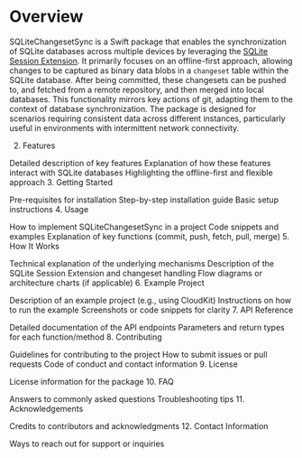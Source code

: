 # Overview

SQLiteChangesetSync is a Swift package that enables the synchronization of SQLite databases across multiple devices by leveraging the [SQLite Session Extension](https://www.sqlite.org/sessionintro.html). It primarily focuses on an offline-first approach, allowing changes to be captured as binary data blobs in a `changeset` table within the SQLite database. After being committed, these changesets can be pushed to, and fetched from a remote repository, and then merged into local databases. This functionality mirrors key actions of git, adapting them to the context of database synchronization. The package is designed for scenarios requiring consistent data across different instances, particularly useful in environments with intermittent network connectivity.

2. Features

Detailed description of key features
Explanation of how these features interact with SQLite databases
Highlighting the offline-first and flexible approach
3. Getting Started

Pre-requisites for installation
Step-by-step installation guide
Basic setup instructions
4. Usage

How to implement SQLiteChangesetSync in a project
Code snippets and examples
Explanation of key functions (commit, push, fetch, pull, merge)
5. How It Works

Technical explanation of the underlying mechanisms
Description of the SQLite Session Extension and changeset handling
Flow diagrams or architecture charts (if applicable)
6. Example Project

Description of an example project (e.g., using CloudKit)
Instructions on how to run the example
Screenshots or code snippets for clarity
7. API Reference

Detailed documentation of the API endpoints
Parameters and return types for each function/method
8. Contributing

Guidelines for contributing to the project
How to submit issues or pull requests
Code of conduct and contact information
9. License

License information for the package
10. FAQ

Answers to commonly asked questions
Troubleshooting tips
11. Acknowledgements

Credits to contributors and acknowledgments
12. Contact Information

Ways to reach out for support or inquiries
